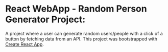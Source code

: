 # React WebApp - Random Person Generator Project: 
A project where a user can generate random users/people with a click of a button by fetching data from an API.
This project was bootstrapped with [Create React App](https://github.com/facebook/create-react-app).


